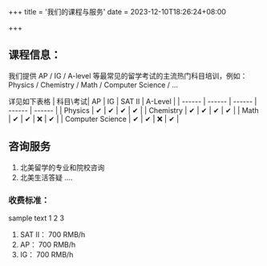+++
title = '我们的课程与服务'
date = 2023-12-10T18:26:24+08:00

+++


## 课程信息：

我们提供 AP / IG / A-level 等最常见的留学考试的主流热门科目培训，例如：Physics / Chemistry / Math / Computer Science / ...  

详见如下表格
| 科目\考试| AP | IG | SAT II | A-Level |
| ------ | ------ | ------ | ------ | ------ |
| Physics	| ✔ | ✔ | ✔ | ✔ | 
| Chemistry	| ✔ | ✔ | ✔ | ✔ |
| Math		| ✔ | ✔ | ❌ | ✔ |
| Computer Science | ✔ | ✔ | ❌ | ✔ |




## 咨询服务
1. 北美留学的专业和院校咨询
2. 北美生活答疑 ....


### 收费标准：
sample text 1 2 3
1. SAT II： 700 RMB/h
2. AP： 700 RMB/h
3. IG： 700 RMB/h